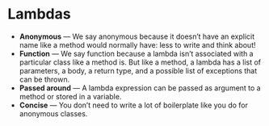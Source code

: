 # Lambdas
- **Anonymous** — We say anonymous because it doesn’t have an explicit name like a method would normally have: less to write and think about!
- **Function** — We say function because a lambda isn’t associated with a particular class like a method is. But like a method, a lambda has a list of parameters, a body, a return type, and a possible list of exceptions that can be thrown.
- **Passed around** — A lambda expression can be passed as argument to a method or stored in a variable.
- **Concise** — You don’t need to write a lot of boilerplate like you do for anonymous classes.